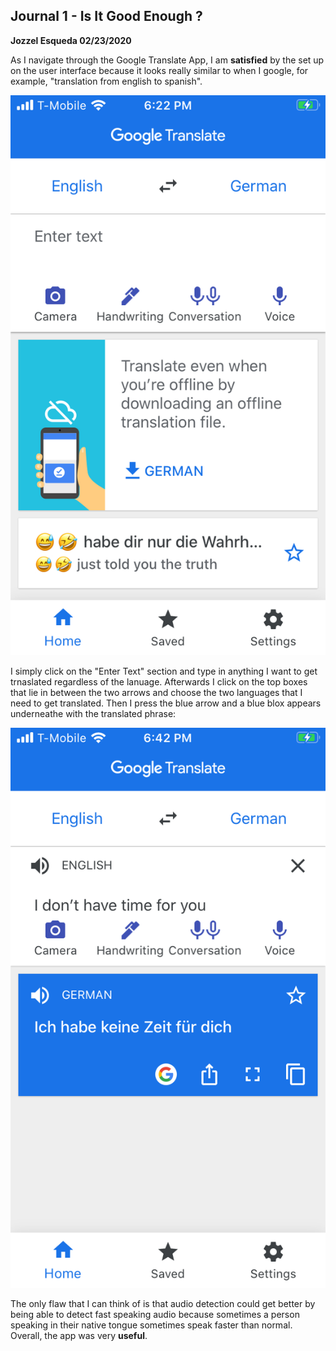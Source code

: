 ## Journal 1 - Is It Good Enough ?

**Jozzel Esqueda 02/23/2020**

  As I navigate through the Google Translate App, I am **satisfied** by the set up on the user interface because it looks really similar to when I google, for example, "translation from english to spanish". 

  ![alt text](assets/IMG_0506.PNG)

  I simply click on the "Enter Text" section and type in anything I want to get trnaslated regardless of the lanuage. Afterwards I click on the top boxes that lie in between the two arrows and choose the two languages that I need to get translated. Then I press the blue arrow and a blue blox appears underneathe with the translated phrase:

  ![alt text](assets/IMG_0508.PNG)

  The only flaw that I can think of is that audio detection could get better by being able to detect fast speaking audio because sometimes a person speaking in their native tongue sometimes speak faster than normal. Overall, the app was very **useful**.
